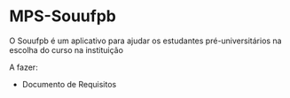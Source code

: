 # MPS-Souufpb
O Souufpb é um aplicativo para ajudar os estudantes pré-universitários na escolha do curso na instituição

A fazer:

 - Documento de Requisitos
 
